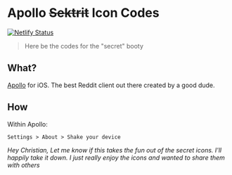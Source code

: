 # Apollo ~~Sektrit~~ Icon Codes

[![Netlify Status](https://api.netlify.com/api/v1/badges/44546523-c045-4915-87ce-5b578a625adb/deploy-status)](https://app.netlify.com/sites/competent-austin-9070f2/deploys)

> Here be the codes for the "secret" booty

## What?

[Apollo](https://apolloapp.io/) for iOS. The best Reddit client out there created by a good dude.

## How

Within Apollo:

`Settings > About > Shake your device`

_Hey Christian,_
_Let me know if this takes the fun out of the secret icons. I'll happily take it down. I just really enjoy the icons and wanted to share them with others_
